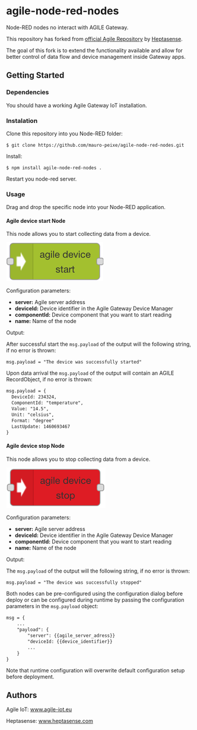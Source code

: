 # agile-node-red-nodes

Node-RED nodes no interact with AGILE Gateway.

This repository has forked from <a href="https://github.com/Agile-IoT/agile-node-red-nodes">official Agile Repository</a> by <a href="https://heptasense.com">Heptasense</a>.

The goal of this fork is to extend the functionality available and allow for better control of data flow and device management inside Gateway apps.  

## Getting Started
### Dependencies

You should have a working Agile Gateway IoT installation.

### Instalation


Clone this repository into you Node-RED folder:

```
$ git clone https://github.com/mauro-peixe/agile-node-red-nodes.git
```

Install:
```
$ npm install agile-node-red-nodes .
```
 
Restart you node-red server.

### Usage

Drag and drop the specific node into your Node-RED application.

#### Agile device start Node

This node allows you to start collecting data from a device.

![Screenshot](images/agile-device-start.png "agile-device-start")


Configuration parameters:
- **server:** Agile server address
- **deviceId:** Device identifier in the Agile Gateway Device Manager
- **componentId:** Device component that you want to start reading
- **name:** Name of the node
   
Output:

After successful start the ``msg.payload`` of the output will the following string, if no error is thrown: 
```
msg.payload = "The device was successfully started"
```


Upon data arrival the ``msg.payload`` of the output will contain an AGILE RecordObject, if no error is thrown: 
```
msg.payload = {
  DeviceId: 234324,
  ComponentId: "temperature",
  Value: "14.5",
  Unit: "celsius",
  Format: "degree"
  LastUpdate: 1460693467    
}
```

#### Agile device stop Node

This node allows you to stop collecting data from a device.

![Screenshot](images/agile-device-stop.png "images/agile-device-stop")

Configuration parameters:
- **server:** Agile server address
- **deviceId:** Device identifier in the Agile Gateway Device Manager
- **componentId:** Device component that you want to start reading
- **name:** Name of the node

Output:

The ``msg.payload`` of the output will the following string, if no error is thrown: 
```
msg.payload = "The device was successfully stopped"
```

Both nodes can be pre-configured using the configuration dialog before deploy or can be configured during runtime by passing the configuration parameters in the ``msg.payload`` object:
```
msg = {
    ...
    "payload": {
        "server": {{agile_server_adress}}
        "deviceId: {{device_identifier}}
        ...        
    }
}
```

Note that runtime configuration will overwrite default configuration setup before deployment. 


## Authors

Agile IoT: <a href="http://agile-iot.eu/">www.agile-iot.eu</a>

Heptasense: <a href="http://heptasense.com">www.heptasense.com</a>


